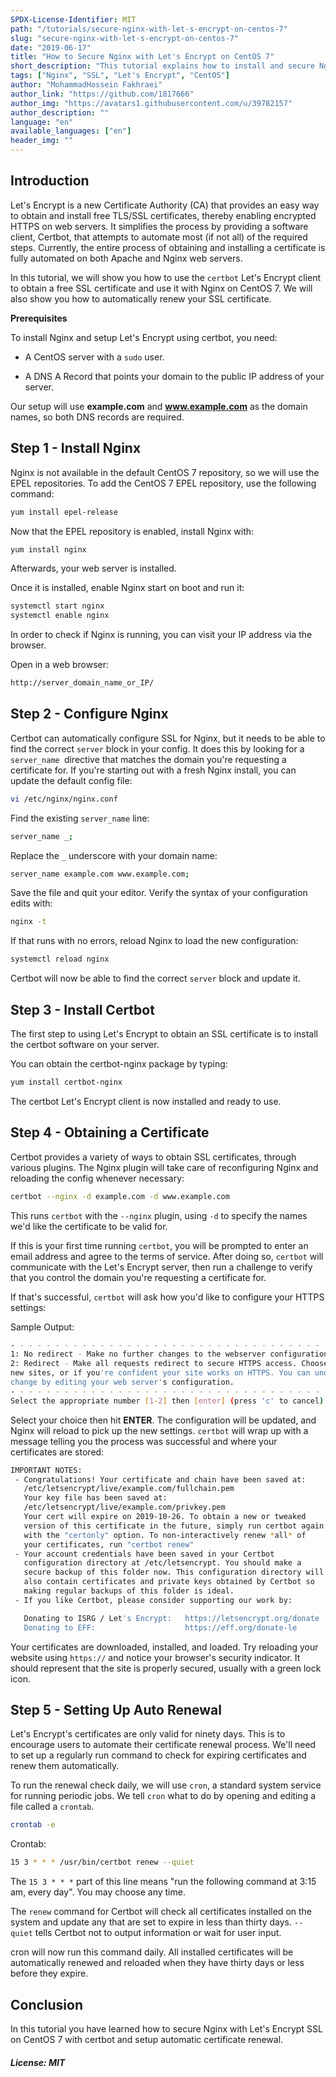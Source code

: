 ```yaml
---
SPDX-License-Identifier: MIT
path: "/tutorials/secure-nginx-with-let-s-encrypt-on-centos-7"
slug: "secure-nginx-with-let-s-encrypt-on-centos-7"
date: "2019-06-17"
title: "How to Secure Nginx with Let's Encrypt on CentOS 7"
short_description: "This tutorial explains how to install and secure Nginx with Let's Encrypt on CentOS 7"
tags: ["Nginx", "SSL", "Let's Encrypt", "CentOS"]
author: "MohammadHossein Fakhraei"
author_link: "https://github.com/1817666"
author_img: "https://avatars1.githubusercontent.com/u/39782157"
author_description: ""
language: "en"
available_languages: ["en"]
header_img: ""
---
```


## Introduction

Let's Encrypt is a new Certificate Authority (CA) that provides an easy way to obtain and install free TLS/SSL certificates, thereby enabling encrypted HTTPS on web servers. It simplifies the process by providing a software client, Certbot, that attempts to automate most (if not all) of the required steps. Currently, the entire process of obtaining and installing a certificate is fully automated on both Apache and Nginx web servers.

In this tutorial, we will show you how to use the `certbot` Let's Encrypt client to obtain a free SSL certificate and use it with Nginx on CentOS 7. We will also show you how to automatically renew your SSL certificate.

**Prerequisites**

To install Nginx and setup Let's Encrypt using certbot, you need:

- A CentOS server with a `sudo` user.

- A DNS A Record that points your domain to the public IP address of your server.

Our setup will use **example.com** and **www.example.com** as the domain names, so both DNS records are required.

## Step 1 - Install Nginx

Nginx is not available in the default CentOS 7 repository, so we will use the EPEL repositories. To add the CentOS 7 EPEL repository, use the following command:

```bash
yum install epel-release
```

Now that the EPEL repository is enabled, install Nginx with:

```bash
yum install nginx
```

Afterwards, your web server is installed.

Once it is installed, enable Nginx start on boot and run it:

```bash
systemctl start nginx
systemctl enable nginx
```

In order to check if Nginx is running, you can visit your IP address via the browser.

Open in a web browser:

```bash
http://server_domain_name_or_IP/
```

## Step 2 - Configure Nginx

Certbot can automatically configure SSL for Nginx, but it needs to be able to find the correct `server` block in your config. It does this by looking for a `server_name `directive that matches the domain you're requesting a certificate for. If you're starting out with a fresh Nginx install, you can update the default config file:

```bash
vi /etc/nginx/nginx.conf
```

Find the existing `server_name` line:

```bash
server_name _;
```

Replace the `_` underscore with your domain name:

```bash
server_name example.com www.example.com;
```

Save the file and quit your editor. Verify the syntax of your configuration edits with:

```bash
nginx -t
```

If that runs with no errors, reload Nginx to load the new configuration:

```bash
systemctl reload nginx
```

Certbot will now be able to find the correct `server` block and update it. 

## Step 3 - Install Certbot

The first step to using Let's Encrypt to obtain an SSL certificate is to install the certbot software on your server.

You can obtain the certbot-nginx package by typing:

```bash
yum install certbot-nginx
```

The certbot Let's Encrypt client is now installed and ready to use.

## Step 4 - Obtaining a Certificate

Certbot provides a variety of ways to obtain SSL certificates, through various plugins. The Nginx plugin will take care of reconfiguring Nginx and reloading the config whenever necessary:

```bash
certbot --nginx -d example.com -d www.example.com
```

This runs `certbot` with the `--nginx` plugin, using `-d` to specify the names we'd like the certificate to be valid for.

If this is your first time running `certbot`, you will be prompted to enter an email address and agree to the terms of service. After doing so, `certbot` will communicate with the Let's Encrypt server, then run a challenge to verify that you control the domain you're requesting a certificate for.

If that's successful, `certbot` will ask how you'd like to configure your HTTPS settings:

Sample Output:

```bash
- - - - - - - - - - - - - - - - - - - - - - - - - - - - - - - - - - - - - - - -
1: No redirect - Make no further changes to the webserver configuration.
2: Redirect - Make all requests redirect to secure HTTPS access. Choose this for
new sites, or if you're confident your site works on HTTPS. You can undo this
change by editing your web server's configuration.
- - - - - - - - - - - - - - - - - - - - - - - - - - - - - - - - - - - - - - - -
Select the appropriate number [1-2] then [enter] (press 'c' to cancel):
```

Select your choice then hit **ENTER**. The configuration will be updated, and Nginx will reload to pick up the new settings. `certbot` will wrap up with a message telling you the process was successful and where your certificates are stored:

```bash
IMPORTANT NOTES:
 - Congratulations! Your certificate and chain have been saved at:
   /etc/letsencrypt/live/example.com/fullchain.pem
   Your key file has been saved at:
   /etc/letsencrypt/live/example.com/privkey.pem
   Your cert will expire on 2019-10-26. To obtain a new or tweaked
   version of this certificate in the future, simply run certbot again
   with the "certonly" option. To non-interactively renew *all* of
   your certificates, run "certbot renew"
 - Your account credentials have been saved in your Certbot
   configuration directory at /etc/letsencrypt. You should make a
   secure backup of this folder now. This configuration directory will
   also contain certificates and private keys obtained by Certbot so
   making regular backups of this folder is ideal.
 - If you like Certbot, please consider supporting our work by:

   Donating to ISRG / Let's Encrypt:   https://letsencrypt.org/donate
   Donating to EFF:                    https://eff.org/donate-le
```

Your certificates are downloaded, installed, and loaded. Try reloading your website using `https://` and notice your browser's security indicator. It should represent that the site is properly secured, usually with a green lock icon.

## Step 5 - Setting Up Auto Renewal

Let's Encrypt's certificates are only valid for ninety days. This is to encourage users to automate their certificate renewal process. We'll need to set up a regularly run command to check for expiring certificates and renew them automatically.

To run the renewal check daily, we will use `cron`, a standard system service for running periodic jobs. We tell `cron` what to do by opening and editing a file called a `crontab`.

```bash
crontab -e
```

Crontab:

```bash
15 3 * * * /usr/bin/certbot renew --quiet
```

The `15 3 * * *` part of this line means "run the following command at 3:15 am, every day". You may choose any time.

The `renew` command for Certbot will check all certificates installed on the system and update any that are set to expire in less than thirty days. `--quiet` tells Certbot not to output information or wait for user input.

cron will now run this command daily. All installed certificates will be automatically renewed and reloaded when they have thirty days or less before they expire.

## Conclusion

In this tutorial you have learned how to secure Nginx with Let's Encrypt SSL on CentOS 7 with certbot and setup automatic certificate renewal.

##### License: MIT

<!---

Contributors's Certificate of Origin

By making a contribution to this project, I certify that:

(a) The contribution was created in whole or in part by me and I have
    the right to submit it under the license indicated in the file; or

(b) The contribution is based upon previous work that, to the best of my
    knowledge, is covered under an appropriate license and I have the
    right under that license to submit that work with modifications,
    whether created in whole or in part by me, under the same license
    (unless I am permitted to submit under a different license), as
    indicated in the file; or

(c) The contribution was provided directly to me by some other person
    who certified (a), (b) or (c) and I have not modified it.

(d) I understand and agree that this project and the contribution are
    public and that a record of the contribution (including all personal
    information I submit with it, including my sign-off) is maintained
    indefinitely and may be redistributed consistent with this project
    or the license(s) involved.

Signed-off-by: [MohammadHossein Fakhraei eng.fakhraei@gmail.com]

-->
